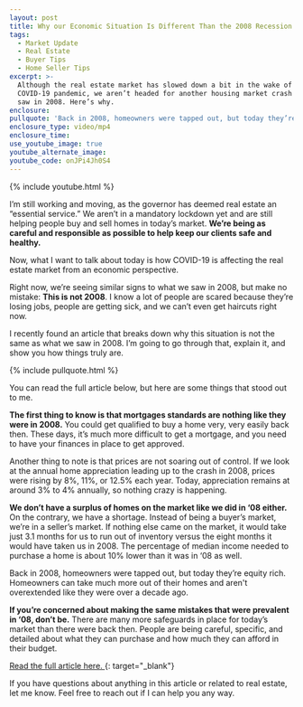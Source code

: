 ```yaml
---
layout: post
title: Why our Economic Situation Is Different Than the 2008 Recession
tags:
  - Market Update
  - Real Estate
  - Buyer Tips
  - Home Seller Tips
excerpt: >-
  Although the real estate market has slowed down a bit in the wake of the
  COVID-19 pandemic, we aren’t headed for another housing market crash like we
  saw in 2008. Here’s why.
enclosure:
pullquote: 'Back in 2008, homeowners were tapped out, but today they’re equity rich.'
enclosure_type: video/mp4
enclosure_time:
use_youtube_image: true
youtube_alternate_image:
youtube_code: onJPi4Jh0S4
---
```


{% include youtube.html %}

I’m still working and moving, as the governor has deemed real estate an “essential service.” We aren’t in a mandatory lockdown yet and are still helping people buy and sell homes in today’s market. **We’re being as careful and responsible as possible to help keep our clients safe and healthy.**

Now, what I want to talk about today is how COVID-19 is affecting the real estate market from an economic perspective.&nbsp;

Right now, we’re seeing similar signs to what we saw in 2008, but make no mistake: **This is not 2008**. I know a lot of people are scared because they’re losing jobs, people are getting sick, and we can’t even get haircuts right now.&nbsp;

I recently found an article that breaks down why this situation is not the same as what we saw in 2008. I’m going to go through that, explain it, and show you how things truly are.

{% include pullquote.html %}

You can read the full article below, but here are some things that stood out to me.

**The first thing to know is that mortgages standards are nothing like they were in 2008.** You could get qualified to buy a home very, very easily back then. These days, it’s much more difficult to get a mortgage, and you need to have your finances in place to get approved.

Another thing to note is that prices are not soaring out of control. If we look at the annual home appreciation leading up to the crash in 2008, prices were rising by 8%, 11%, or 12.5% each year. Today, appreciation remains at around 3% to 4% annually, so nothing crazy is happening.

**We don’t have a surplus of homes on the market like we did in ‘08 either.** On the contrary, we have a shortage. Instead of being a buyer’s market, we’re in a seller’s market. If nothing else came on the market, it would take just 3.1 months for us to run out of inventory versus the eight months it would have taken us in 2008. The percentage of median income needed to purchase a home is about 10% lower than it was in ‘08 as well.

Back in 2008, homeowners were tapped out, but today they’re equity rich. Homeowners can take much more out of their homes and aren't overextended like they were over a decade ago.

**If you’re concerned about making the same mistakes that were prevalent in ‘08, don’t be.** There are many more safeguards in place for today’s market than there were back then. People are being careful, specific, and detailed about what they can purchase and how much they can afford in their budget.

[Read the full article here.&nbsp;](https://www.simplifyingthemarket.com/en/2020/03/16/5-simple-graphs-proving-this-is-not-like-the-last-time/){: target="_blank"}

If you have questions about anything in this article or related to real estate, let me know. Feel free to reach out if I can help you any way.